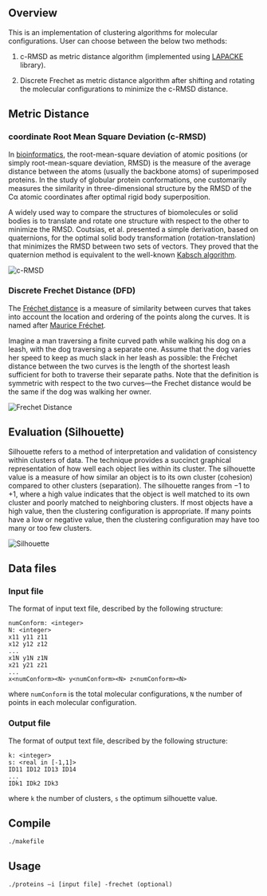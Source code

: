 ## Overview
This is an implementation of clustering algorithms for molecular configurations. User can choose between the below two methods:

1. c-RMSD as metric distance algorithm (implemented using [LAPACKE](https://github.com/Reference-LAPACK/lapack/tree/master/LAPACKE) library).

2. Discrete Frechet as metric distance algorithm after shifting and rotating the molecular configurations to minimize the c-RMSD distance.

## Metric Distance

### coordinate Root Mean Square Deviation (c-RMSD)
In [bioinformatics](https://en.wikipedia.org/wiki/Bioinformatics), the root-mean-square deviation of atomic positions (or simply root-mean-square deviation, RMSD) is the measure of the average distance between the atoms (usually the backbone atoms) of superimposed proteins. In the study of globular protein conformations, one customarily measures the similarity in three-dimensional structure by the RMSD of the Cα atomic coordinates after optimal rigid body superposition.

A widely used way to compare the structures of biomolecules or solid bodies is to translate and rotate one structure with respect to the other to minimize the RMSD. Coutsias, et al. presented a simple derivation, based on quaternions, for the optimal solid body transformation (rotation-translation) that minimizes the RMSD between two sets of vectors. They proved that the quaternion method is equivalent to the well-known [Kabsch algorithm](https://en.wikipedia.org/wiki/Kabsch_algorithm).

![c-RMSD](https://github.com/chanioxaris/MolecularConfigurations-Clustering/blob/master/img/c-rmsd.jpg)

### Discrete Frechet Distance (DFD)
The [Fréchet distance](https://en.wikipedia.org/wiki/Fr%C3%A9chet_distance) is a measure of similarity between curves that takes into account the location and ordering of the points along the curves. It is named after [Maurice Fréchet](https://en.wikipedia.org/wiki/Maurice_Fr%C3%A9chet).

Imagine a man traversing a finite curved path while walking his dog on a leash, with the dog traversing a separate one. Assume that the dog varies her speed to keep as much slack in her leash as possible: the Fréchet distance between the two curves is the length of the shortest leash sufficient for both to traverse their separate paths. Note that the definition is symmetric with respect to the two curves—the Frechet distance would be the same if the dog was walking her owner.

![Frechet Distance](https://github.com/chanioxaris/MolecularConfigurations-Clustering/blob/master/img/frechet_distance.jpg)

## Evaluation (Silhouette)
Silhouette refers to a method of interpretation and validation of consistency within clusters of data. The technique provides a succinct graphical representation of how well each object lies within its cluster.
The silhouette value is a measure of how similar an object is to its own cluster (cohesion) compared to other clusters (separation). The silhouette ranges from −1 to +1, where a high value indicates that the object is well matched to its own cluster and poorly matched to neighboring clusters. If most objects have a high value, then the clustering configuration is appropriate. If many points have a low or negative value, then the clustering configuration may have too many or too few clusters.


![Silhouette](https://github.com/chanioxaris/MolecularConfigurations-Clustering/blob/master/img/silhouette.jpg)

## Data files

### Input file 
The format of input text file, described by the following structure:
```
numConform: <integer>
N: <integer>
x11 y11 z11
x12 y12 z12
...
x1N y1N z1N
x21 y21 z21
...
x<numConform><N> y<numConform><N> z<numConform><N>
```
where ```numConform``` is the total molecular configurations, ```N``` the number of points in each molecular configuration.

### Output file 
The format of output text file, described by the following structure:
```
k: <integer>
s: <real in [-1,1]>
ID11 ID12 ID13 ID14
...
IDk1 IDk2 IDk3
```
where ```k``` the number of clusters, ```s``` the optimum silhouette value.

## Compile

`./makefile`

## Usage

`./proteins –i [input file] -frechet (optional)`
